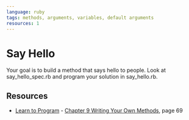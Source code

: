 ```yaml
---
language: ruby
tags: methods, arguments, variables, default arguments
resources: 1
---
```


# Say Hello

Your goal is to build a method that says hello to people. Look at say_hello_spec.rb and program your solution in say_hello.rb.
## Resources
* [Learn to Program](http://books.flatironschool.com/books/43) - [Chapter 9 Writing Your Own Methods](http://books.flatironschool.com/books/43), page 69

